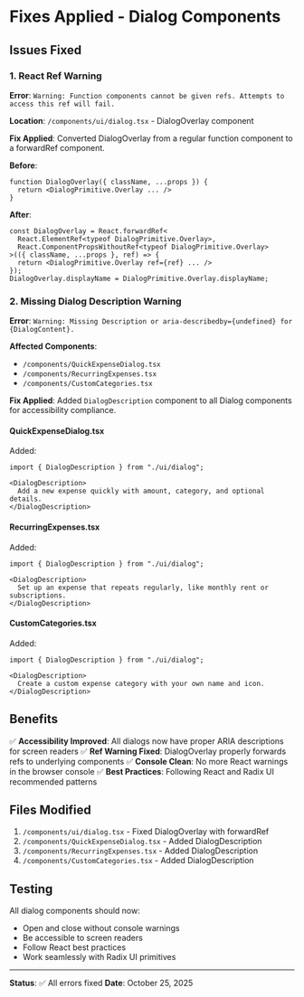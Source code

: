 # Fixes Applied - Dialog Components

## Issues Fixed

### 1. React Ref Warning
**Error**: `Warning: Function components cannot be given refs. Attempts to access this ref will fail.`

**Location**: `/components/ui/dialog.tsx` - DialogOverlay component

**Fix Applied**: Converted DialogOverlay from a regular function component to a forwardRef component.

**Before**:
```tsx
function DialogOverlay({ className, ...props }) {
  return <DialogPrimitive.Overlay ... />
}
```

**After**:
```tsx
const DialogOverlay = React.forwardRef<
  React.ElementRef<typeof DialogPrimitive.Overlay>,
  React.ComponentPropsWithoutRef<typeof DialogPrimitive.Overlay>
>(({ className, ...props }, ref) => {
  return <DialogPrimitive.Overlay ref={ref} ... />
});
DialogOverlay.displayName = DialogPrimitive.Overlay.displayName;
```

### 2. Missing Dialog Description Warning
**Error**: `Warning: Missing Description or aria-describedby={undefined} for {DialogContent}.`

**Affected Components**: 
- `/components/QuickExpenseDialog.tsx`
- `/components/RecurringExpenses.tsx`
- `/components/CustomCategories.tsx`

**Fix Applied**: Added `DialogDescription` component to all Dialog components for accessibility compliance.

#### QuickExpenseDialog.tsx
Added:
```tsx
import { DialogDescription } from "./ui/dialog";

<DialogDescription>
  Add a new expense quickly with amount, category, and optional details.
</DialogDescription>
```

#### RecurringExpenses.tsx
Added:
```tsx
import { DialogDescription } from "./ui/dialog";

<DialogDescription>
  Set up an expense that repeats regularly, like monthly rent or subscriptions.
</DialogDescription>
```

#### CustomCategories.tsx
Added:
```tsx
import { DialogDescription } from "./ui/dialog";

<DialogDescription>
  Create a custom expense category with your own name and icon.
</DialogDescription>
```

## Benefits

✅ **Accessibility Improved**: All dialogs now have proper ARIA descriptions for screen readers
✅ **Ref Warning Fixed**: DialogOverlay properly forwards refs to underlying components
✅ **Console Clean**: No more React warnings in the browser console
✅ **Best Practices**: Following React and Radix UI recommended patterns

## Files Modified

1. `/components/ui/dialog.tsx` - Fixed DialogOverlay with forwardRef
2. `/components/QuickExpenseDialog.tsx` - Added DialogDescription
3. `/components/RecurringExpenses.tsx` - Added DialogDescription
4. `/components/CustomCategories.tsx` - Added DialogDescription

## Testing

All dialog components should now:
- Open and close without console warnings
- Be accessible to screen readers
- Follow React best practices
- Work seamlessly with Radix UI primitives

---

**Status**: ✅ All errors fixed
**Date**: October 25, 2025
